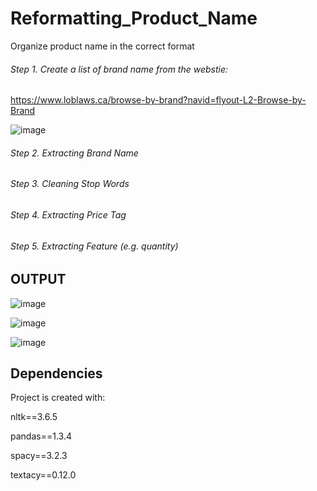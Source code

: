 # Reformatting_Product_Name
Organize product name in the correct format
  
###### Step 1. Create a list of brand name from the webstie: 
  
  https://www.loblaws.ca/browse-by-brand?navid=flyout-L2-Browse-by-Brand
  
  ![image](https://user-images.githubusercontent.com/66462812/157021379-2e60d89d-e0c0-4249-8de1-32a4bf17551e.png)
###### Step 2. Extracting Brand Name

###### Step 3. Cleaning Stop Words

###### Step 4. Extracting Price Tag

###### Step 5. Extracting Feature (e.g. quantity)

## OUTPUT
  ![image](https://user-images.githubusercontent.com/66462812/157019760-bf4f6287-c16e-47b3-8263-062c136589f5.png)
  
  ![image](https://user-images.githubusercontent.com/66462812/157019904-9e949209-7f4b-4955-ab4f-10f048a13ecf.png)
  
  ![image](https://user-images.githubusercontent.com/66462812/157028842-cb9f8996-9b81-4a0e-8be2-0d319527f47e.png)
  
## Dependencies

  Project is created with:

  nltk==3.6.5
  
  pandas==1.3.4
  
  spacy==3.2.3
  
  textacy==0.12.0
  
  


  
  

